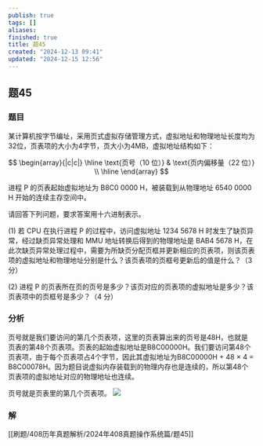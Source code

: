 ```yaml
---
publish: true
tags: []
aliases: 
finished: true
title: 题45
created: "2024-12-13 09:41"
updated: "2024-12-15 12:56"
---
```

## 题45
### 题目
某计算机按字节编址，采用页式虚拟存储管理方式，虚拟地址和物理地址长度均为32位，页表项的大小为4字节，页大小为4MB，虚拟地址结构如下：

$$
\begin{array}{|c|c|}
\hline
\text{页号（10 位）} & \text{页内偏移量（22 位）} \\
\hline
\end{array}
$$

进程 P 的页表起始虚拟地址为 B8C0 0000 H，被装载到从物理地址 6540 0000 H 开始的连续主存空间中。

请回答下列问题，要求答案用十六进制表示。

(1) 若 CPU 在执行进程 P 的过程中，访问虚拟地址 1234 5678 H 时发生了缺页异常，经过缺页异常处理和 MMU 地址转换后得到的物理地址是 BAB4 5678 H，在此次缺页异常处理过程中，需要为所缺页分配页框并更新相应的页表项，则该页表项的虚拟地址和物理地址分别是什么？该页表项的页框号更新后的值是什么？（3 分）

(2) 进程 P 的页表所在页的页号是多少？该页对应的页表项的虚拟地址是多少？该页表项中的页框号是多少？（4 分）
### 分析

页号就是我们要访问的第几个页表项，这里的页表算出来的页号是48H，也就是页表的第48个页表项。页表的起始虚拟地址是B8C00000H。我们要访问第48个页表项，由于每个页表项占4个字节，因此其虚拟地址为B8C00000H + 48 × 4 = B8C00078H。因为题目说虚拟内存装载到的物理内存也是连续的，所以第48个页表项的虚拟地址对应的物理地址也连续。

页号就是页表里的第几个页表项。
![](https://img.hwenyi.live/202412141604941.webp)
### 解
[[刷题/408历年真题解析/2024年408真题操作系统篇/题45]]